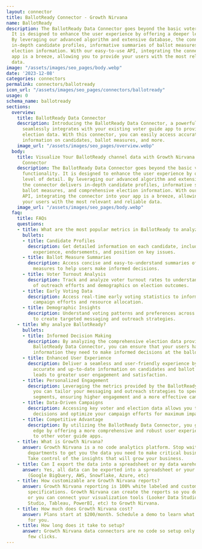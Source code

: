 ```yaml
---
layout: connector
title: BallotReady Connector - Growth Nirvana
name: BallotReady
description: The BallotReady Data Connector goes beyond the basic voter guide functionality.
  It is designed to enhance the user experience by offering a deeper level of detail.
  By leveraging our advanced algorithm and extensive database, the connector delivers
  in-depth candidate profiles, informative summaries of ballot measures, and comprehensive
  election information. With our easy-to-use API, integrating the connector into your
  app is a breeze, allowing you to provide your users with the most relevant and reliable
  data.
image: "/assets/images/seo_pages/body.webp"
date: '2023-12-08'
categories: connectors
permalink: connectors/ballotready
icon_url: "/assets/images/seo_pages/connectors/ballotready"
usage: 0
schema_name: ballotready
sections:
  overview:
    title: BallotReady Data Connector
    description: Introducing the BallotReady Data Connector, a powerful tool that
      seamlessly integrates with your existing voter guide app to provide comprehensive
      election data. With this connector, you can easily access accurate and up-to-date
      information on candidates, ballot measures, and more.
    image_url: "/assets/images/seo_pages/overview.webp"
  body:
    title: Visualize Your BallotReady channel data with Growth Nirvana's BallotReady
      Connector
    description: The BallotReady Data Connector goes beyond the basic voter guide
      functionality. It is designed to enhance the user experience by offering a deeper
      level of detail. By leveraging our advanced algorithm and extensive database,
      the connector delivers in-depth candidate profiles, informative summaries of
      ballot measures, and comprehensive election information. With our easy-to-use
      API, integrating the connector into your app is a breeze, allowing you to provide
      your users with the most relevant and reliable data.
    image_url: "/assets/images/seo_pages/body.webp"
  faq:
    title: FAQs
    questions:
    - title: What are the most popular metrics in BallotReady to analyze?
      bullets:
      - title: Candidate Profiles
        description: Get detailed information on each candidate, including their background,
          experience, endorsements, and position on key issues.
      - title: Ballot Measure Summaries
        description: Access concise and easy-to-understand summaries of all ballot
          measures to help users make informed decisions.
      - title: Voter Turnout Analysis
        description: Track and analyze voter turnout rates to understand the impact
          of outreach efforts and demographics on election outcomes.
      - title: Early Voting Data
        description: Access real-time early voting statistics to inform your strategic
          campaign efforts and resource allocation.
      - title: Demographic Insights
        description: Understand voting patterns and preferences across different demographics
          to create targeted messaging and outreach strategies.
    - title: Why analyze BallotReady?
      bullets:
      - title: Informed Decision Making
        description: By analyzing the comprehensive election data provided by the
          BallotReady Data Connector, you can ensure that your users have all the
          information they need to make informed decisions at the ballot box.
      - title: Enhanced User Experience
        description: Deliver a seamless and user-friendly experience by providing
          accurate and up-to-date information on candidates and ballot measures. This
          leads to greater user engagement and satisfaction.
      - title: Personalized Engagement
        description: Leveraging the metrics provided by the BallotReady Data Connector,
          you can tailor your messaging and outreach strategies to specific voter
          segments, ensuring higher engagement and a more effective campaign.
      - title: Data-Driven Campaigns
        description: Accessing key voter and election data allows you to make data-driven
          decisions and optimize your campaign efforts for maximum impact.
      - title: Competitive Advantage
        description: By utilizing the BallotReady Data Connector, you gain a competitive
          edge by offering a more comprehensive and robust user experience compared
          to other voter guide apps.
    - title: What is Growth Nirvana?
      answer: Growth Nirvana is a no code analytics platform. Stop waiting for other
        departments to get you the data you need to make critical business decisions.
        Take control of the insights that will grow your business.
    - title: Can I export the data into a spreadsheet or my data warehouse?
      answer: Yes, all data can be exported into a spreadsheet or your data warehouse
        (Google BigQuery, AWS, Snowflake, Azure, etc)
    - title: How customizable are Growth Nirvana reports?
      answer: Growth Nirvana reporting is 100% white labeled and customized to your
        specifications. Growth Nirvana can create the reports so you don’t have to
        or you can connect your visualization tools (Looker Data Studio/Google Data
        Studio, Tableau, PowerBI, etc) to Growth Nirvana.
    - title: How much does Growth Nirvana cost?
      answer: Plans start at $200/month. Schedule a demo to learn what plan is best
        for you.
    - title: How long does it take to setup?
      answer: Growth Nirvana data connectors are no code so setup only requires a
        few clicks.
---
```

